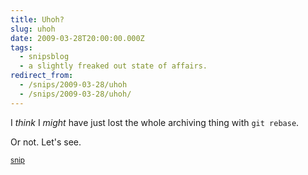 ```yaml
---
title: Uhoh?
slug: uhoh
date: 2009-03-28T20:00:00.000Z
tags:
  - snipsblog
  - a slightly freaked out state of affairs.
redirect_from:
  - /snips/2009-03-28/uhoh
  - /snips/2009-03-28/uhoh/
---
```

I *think* I *might* have just lost the whole archiving thing with `git rebase`.

Or not.  Let's see.

<small>[snip](https://github.com/isaacs/snips)</small>
